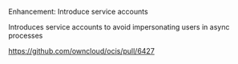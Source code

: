 Enhancement: Introduce service accounts

Introduces service accounts to avoid impersonating users in async processes

https://github.com/owncloud/ocis/pull/6427
